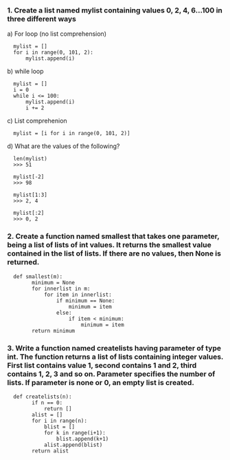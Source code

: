 ### 1. Create a list named mylist containing values 0, 2, 4, 6...100 in three different ways
a) For loop (no list comprehension)

      mylist = []
      for i in range(0, 101, 2):
          mylist.append(i)

b) while loop

      mylist = []
      i = 0
      while i <= 100:
          mylist.append(i)
          i += 2

c) List comprehenion

      mylist = [i for i in range(0, 101, 2)]

d) What are the values of the following?

      len(mylist)
      >>> 51

      mylist[-2]
      >>> 98

      mylist[1:3]
      >>> 2, 4

      mylist[:2]
      >>> 0, 2

### 2. Create a function named smallest that takes one parameter, being a list of lists of int values. It returns the smallest value contained in the list of lists. If there are no values, then None is returned.

      def smallest(m):
            minimum = None
            for innerlist in m:
                for item in innerlist:
                    if minimum == None:
                        minimum = item
                    else:
                        if item < minimum:
                            minimum = item
            return minimum

### 3. Write a function named createlists having parameter of type int. The function returns a list of lists containing integer values. First list contains value 1, second contains 1 and 2, third contains 1, 2, 3 and so on. Parameter specifies the number of lists. If parameter is none or 0, an empty list is created.

      def createlists(n):
            if n == 0:
                return []
            alist = []
            for i in range(n):
                blist = []
                for k in range(i+1):
                    blist.append(k+1)
                alist.append(blist)
            return alist

